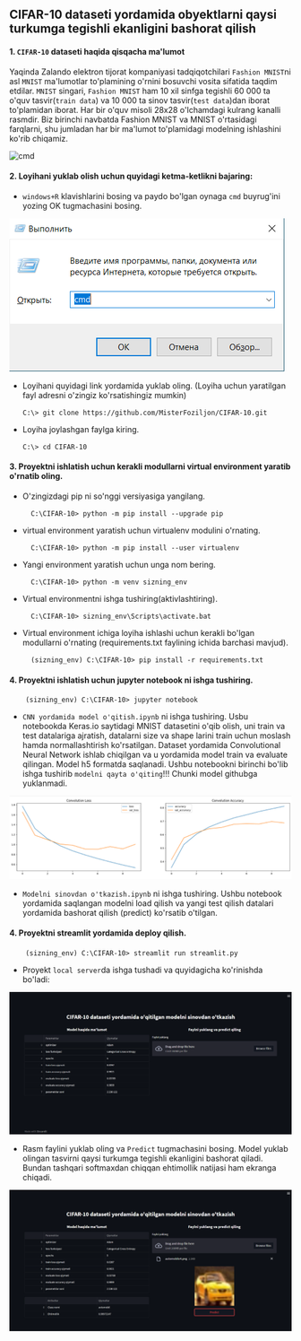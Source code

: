 ## CIFAR-10 dataseti yordamida obyektlarni qaysi turkumga tegishli ekanligini bashorat qilish

#### 1. ```CIFAR-10``` dataseti haqida qisqacha ma'lumot
Yaqinda Zalando elektron tijorat kompaniyasi tadqiqotchilari ```Fashion MNIST```ni asl ```MNIST``` ma'lumotlar to'plamining o'rnini bosuvchi vosita sifatida taqdim etdilar. ```MNIST``` singari, ```Fashion MNIST``` ham 10 xil sinfga tegishli 60 000 ta o'quv tasvir(```train data```) va 10 000 ta sinov tasvir(```test data```)dan iborat to'plamidan iborat. Har bir o'quv misoli 28x28 o'lchamdagi kulrang kanalli rasmdir. Biz birinchi navbatda Fashion MNIST va MNIST o'rtasidagi farqlarni, shu jumladan har bir ma'lumot to'plamidagi modelning ishlashini ko'rib chiqamiz.

![cmd](https://github.com/MisterFoziljon/CIFAR-10/blob/main/rasmlar/dataset.png)

#### 2. Loyihani yuklab olish uchun quyidagi ketma-ketlikni bajaring:
  * `windows+R` klavishlarini bosing va paydo bo'lgan oynaga `cmd` buyrug'ini yozing OK tugmachasini bosing.
  
  ![cmd](https://github.com/MisterFoziljon/CIFAR-10/blob/main/rasmlar/cmd.png)

  * Loyihani quyidagi link yordamida yuklab oling. (Loyiha uchun yaratilgan fayl adresni o'zingiz ko'rsatishingiz mumkin)

        C:\> git clone https://github.com/MisterFoziljon/CIFAR-10.git

  * Loyiha joylashgan faylga kiring.
         
        C:\> cd CIFAR-10


#### 3. Proyektni ishlatish uchun kerakli modullarni virtual environment yaratib o'rnatib oling.
* O'zingizdagi pip ni so'nggi versiyasiga yangilang.

        C:\CIFAR-10> python -m pip install --upgrade pip
        
* virtual environment yaratish uchun virtualenv modulini o'rnating.
        
        C:\CIFAR-10> python -m pip install --user virtualenv

* Yangi environment yaratish uchun unga nom bering.
        
        C:\CIFAR-10> python -m venv sizning_env
        
* Virtual environmentni ishga tushiring(aktivlashtiring).
        
        C:\CIFAR-10> sizning_env\Scripts\activate.bat
        
* Virtual environment ichiga loyiha ishlashi uchun kerakli bo'lgan modullarni o'rnating (requirements.txt faylining ichida barchasi mavjud).
        
        (sizning_env) C:\CIFAR-10> pip install -r requirements.txt


#### 4. Proyektni ishlatish uchun jupyter notebook ni ishga tushiring.

        (sizning_env) C:\CIFAR-10> jupyter notebook
        
  * ```CNN yordamida model o'qitish.ipynb``` ni ishga tushiring. Usbu notebookda Keras.io saytidagi MNIST datasetini o'qib olish, uni train va test datalariga ajratish, datalarni size va shape larini train uchun moslash hamda normallashtirish ko'rsatilgan. Dataset yordamida Convolutional Neural Network ishlab chiqilgan va u yordamida model train va evaluate qilingan. Model h5 formatda saqlanadi. Ushbu notebookni birinchi bo'lib ishga tushirib ```modelni qayta o'qiting```!!! Chunki model githubga yuklanmadi.
  
![streamlit1](https://github.com/MisterFoziljon/CIFAR-10/blob/main/rasmlar/graphic.png)
  
  * ```Modelni sinovdan o'tkazish.ipynb``` ni ishga tushiring. Ushbu notebook yordamida saqlangan modelni load qilish va yangi test qilish datalari yordamida bashorat qilish (predict) ko'rsatib o'tilgan.


#### 4. Proyektni streamlit yordamida deploy qilish.

        (sizning_env) C:\CIFAR-10> streamlit run streamlit.py

  * Proyekt ```local server```da ishga tushadi va quyidagicha ko'rinishda bo'ladi:


![streamlit1](https://github.com/MisterFoziljon/CIFAR-10/blob/main/rasmlar/streamlit1.png)
  
  * Rasm faylini yuklab oling va ```Predict``` tugmachasini bosing. Model yuklab olingan tasvirni qaysi turkumga tegishli ekanligini bashorat qiladi. Bundan tashqari softmaxdan chiqqan ehtimollik natijasi ham ekranga chiqadi.


![streamlit3](https://github.com/MisterFoziljon/CIFAR-10/blob/main/rasmlar/streamlit2.png)
